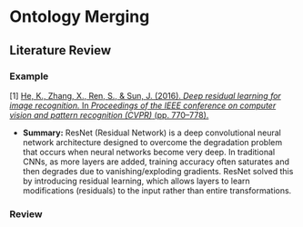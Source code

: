 # Ontology Merging

## Literature Review

### Example

[1]
[He, K., Zhang, X., Ren, S., & Sun, J. (2016). *Deep residual learning for image recognition.* In *Proceedings of the IEEE conference on computer vision and pattern recognition (CVPR)* (pp. 770–778).](https://doi.org/10.1109/CVPR.2016.90)

  - **Summary:** ResNet (Residual Network) is a deep convolutional neural network architecture designed to overcome the degradation problem that occurs when neural networks become very deep. In traditional CNNs, as more layers are added, training accuracy often saturates and then degrades due to vanishing/exploding gradients. ResNet solved this by introducing residual learning, which allows layers to learn modifications (residuals) to the input rather than entire transformations.

### Review
